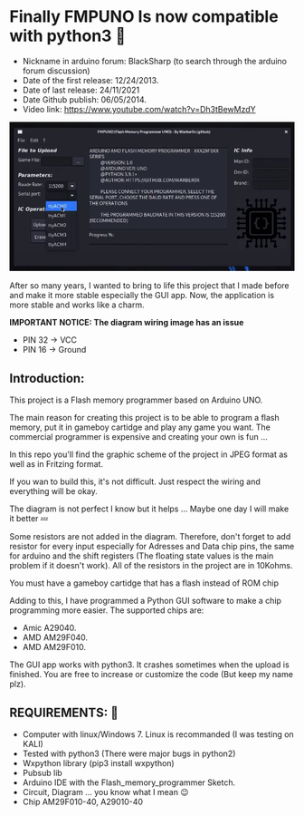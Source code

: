 # Finally FMPUNO Is now compatible with python3 :gift:
- Nickname in arduino forum: BlackSharp (to search through the arduino forum discussion)
- Date of the first release: 12/24/2013.
- Date of last release: 24/11/2021
- Date Github publish: 06/05/2014.
- Video link: https://www.youtube.com/watch?v=Dh3tBewMzdY


![Cartridge Programmer](CartridgeProgrammer.png)

After so many years, I wanted to bring to life this project that I made before and make it more stable especially the GUI app. Now, the application is more stable and works like a charm.

**IMPORTANT NOTICE: The diagram wiring image has an issue**
* PIN 32 -> VCC
* PIN 16 -> Ground

## Introduction:
This project is a Flash memory programmer based on Arduino UNO.

The main reason for creating this project is to be able to program a flash memory, put it in gameboy cartidge and play any game you want. The commercial programmer is expensive and creating your own is fun ...

In this repo you'll find the graphic scheme of the project in JPEG format as well as in Fritzing format.

If you wan to build this, it's not difficult. Just respect the wiring and everything will be okay. 

The diagram is not perfect I know but it helps ... Maybe one day I will make it better :zzz:

Some resistors are not added in the diagram. Therefore, don't forget to add resistor for every input especially for Adresses and Data chip pins, the same for arduino and the shift registers (The floating state values is the main problem if it doesn't work). All of the resistors in the project are in 10Kohms.

You must have a gameboy cartidge that has a flash instead of ROM chip

Adding to this, I have programmed a Python GUI software to make a chip programming more easier. The supported chips are:

- Amic A29040.
- AMD AM29F040.
- AMD AM29F010.

The GUI app works with python3. It crashes sometimes when the upload is finished. You are free to increase or customize the code (But keep my name plz).

## REQUIREMENTS: 💾
- Computer with linux/Windows 7. Linux is recommanded (I was testing on KALI)
- Tested with python3 (There were major bugs in python2)
- Wxpython library (pip3 install wxpython)
- Pubsub lib 
- Arduino IDE with the Flash_memory_programmer Sketch.
- Circuit, Diagram ... you know what I mean :wink:
- Chip AM29F010-40, A29010-40



